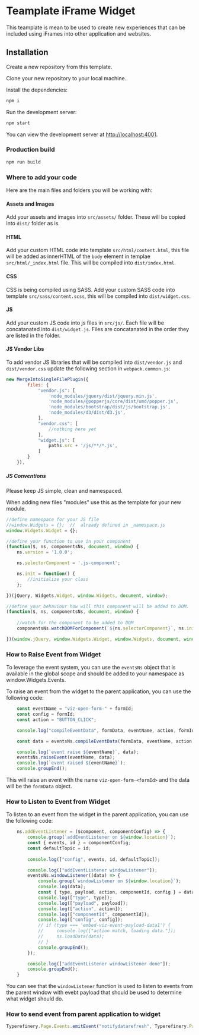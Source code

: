 # Teamplate iFrame Widget

This teamplate is mean to be used to create new experiences that can be included using iFrames into other application and websites.

## Installation

Create a new repository from this template.

Clone your new repository to your local machine.

Install the dependencies:

```bash
npm i
```

Run the development server:

```bash
npm start
```

You can view the development server at [http://localhost:4001](http://localhost:4001).

### Production build

```bash
npm run build
```

### Where to add your code

Here are the main files and folders you will be working with:

#### Assets and Images

Add your assets and images into `src/assets/` folder. These will be copied into `dist/` folder as is

#### HTML

Add your custom HTML code into template `src/html/content.html`, this file will be added as innerHTML of the `body` element in templae `src/html/_index.html` file. This will be compiled into `dist/index.html`.

#### CSS

CSS is being compiled using SASS. Add your custom SASS code into template `src/sass/content.scss`, this will be compiled into `dist/widget.css`.

#### JS

Add your custom JS code into js files in `src/js/`. Each file will be concatanated into `dist/widget.js`. Files are concatanated in the order they are listed in the folder.

#### JS Vendor Libs

To add vendor JS libraries that will be compiled into `dist/vendor.js` and `dist/vendor.css` update the following section in `webpack.common.js`:

```javascript
new MergeIntoSingleFilePlugin({
        files: {
            "vendor.js": [
                'node_modules/jquery/dist/jquery.min.js',
                'node_modules/@popperjs/core/dist/umd/popper.js',
                'node_modules/bootstrap/dist/js/bootstrap.js',
                'node_modules/d3/dist/d3.js',
            ],
            "vendor.css": [
                //nothing here yet
            ],
            "widget.js": [
                paths.src + '/js/**/*.js',
            ]
        }
    }),

```

##### JS Conventions

Please keep JS simple, clean and namespaced.

When adding new files "modules" use this as the template for your new module.

```javascript
//define namespace for your JS file
//window.Widgets = {};  //  already defined in _namespace.js
window.Widgets.Widget = {};

//define your function to use in your component
(function($, ns, componentsNs, document, window) {
    ns.version = '1.0.0';

    ns.selectorComponent = '.js-component';

    ns.init = function() {
        //initialize your class
    };

})(jQuery, Widgets.Widget, window.Widgets, document, window);

//define your behaviour how will this component will be added to DOM.
(function($, ns, componentsNs, document, window) {
    
    //watch for the component to be added to DOM
    componentsNs.watchDOMForComponent(`${ns.selectorComponent}`, ns.init);

})(window.jQuery, window.Widgets.Widget, window.Widgets, document, window);

```

### How to Raise Event from Widget

To leverage the event system, you can use the `eventsNs` object that is available in the global scope and should be added to your namespace as window.Widgets.Events.



To raise an event from the widget to the parent application, you can use the following code:

```javascript
    const eventName = "viz-open-form-" + formId;
    const config = formId;
    const action = "BUTTON_CLICK";

    console.log("compileEventData", formData, eventName, action, formId, config);

    const data = eventsNs.compileEventData(formData, eventName, action, formId, config);

    console.log(`event raise ${eventName}`, data);
    eventsNs.raiseEvent(eventName, data);
    console.log(`event raised ${eventName}`);
    console.groupEnd();
```

This will raise an event with the name `viz-open-form-<formId>` and the data will be the `formData` object.

### How to Listen to Event from Widget

To listen to an event from the widget in the parent application, you can use the following code:

```javascript
    ns.addEventListener = ($component, componentConfig) => {
        console.group(`addEventListener on ${window.location}`);
        const { events, id } = componentConfig;
        const defaultTopic = id;
  
        console.log(["config", events, id, defaultTopic]);

        console.log(["addEventListener windowListener"]);
        eventsNs.windowListener((data) => {
            console.group(`windowListener on ${window.location}`);
            console.log(data);
            const { type, payload, action, componentId, config } = data;
            console.log(["type", type]);
            console.log(["payload", payload]);
            console.log(["action", action]);
            console.log(["componentId", componentId]);
            console.log(["config", config]);
            // if (type === 'embed-viz-event-payload-data1') {
            //     console.log(["action match, loading data."]);
            //     ns.loadData(data);
            // }
            console.groupEnd();
        });

        console.log(["addEventListener windowListener done"]);
        console.groupEnd();
    }
```

You can see that the `windowListener` function is used to listen to events from the parent window with evebt payload that should be used to determine what widget should do.

### How to send event from parent application to widget

```javascript
Typerefinery.Page.Events.emitEvent("notifydatarefresh", Typerefinery.Page.Events.compileEventData({}, "notifydatarefresh", "DATA_REFRESH", "notifydatarefresh", null));
```
